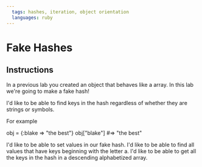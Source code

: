 ```yaml
---
  tags: hashes, iteration, object orientation
  languages: ruby
---
```


# Fake Hashes

## Instructions
In a previous lab you created an object that behaves like a array.  In this lab we're going to make a fake hash!

I'd like to be able to find keys in the hash regardless of whether they are strings or symbols.
 
For example
 
obj = {:blake => "the best"}
obj["blake"] #=> "the best"
 
I'd like to be able to set values in our fake hash.
I'd like to be able to find all values that have keys beginning with the letter a.
I'd like to be able to get all the keys in the hash in a descending alphabetized array.